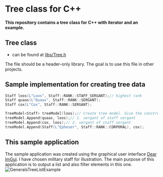 # Tree class for C++
**This repository contains a tree class for C++ with iterator and an example.**
## Tree class ##
- can be found at [libs/Tree.h](/libs/Tree.h)

The file should be a header-only library. The goal is to use this file in other projects.
## Sample implementation for creating tree data ##
```C++
Staff loos(L"Loos", Staff::RANK::STAFF_SERGANT);// highest rank
Staff quaas(L"Quaas", Staff::RANK::SERGANT);
Staff cox(L"Cox", Staff::RANK::SERGANT);

TreeModel<Staff> treeModel(loos);// Create tree model. Give the constructor also root element.
treeModel.Append(quaas, loos);// 1. sergant of staff sergant
treeModel.Append(cox, loos);// 2. sergant of staff sergant
treeModel.Append(Staff(L"Epheser", Staff::RANK::CORPORAL), cox);
```
## This sample application ##
The sample application was created using the graphical user interface [Dear ImGui](https://github.com/ocornut/imgui). I have chosen military staff for illustration. The main purpose of this application is to output a list and also filter elements in this one.
![GeneralsTreeListExample](/media/GeneralsTreeListExample.gif)
